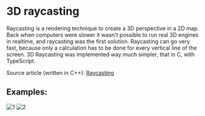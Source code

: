 # 3D raycasting

Raycasting is a rendering technique to create a 3D perspective in a 2D map. Back when computers were slower it wasn't possible to run real 3D engines in realtime, and raycasting was the first solution. Raycasting can go very fast, because only a calculation has to be done for every vertical line of the screen. 3D Raycasting was implemented way much simpler, that in C, with TypeScript.

Source article (written in C++): [Raycasting](https://lodev.org/cgtutor/raycasting.html)

## Examples:

![1](https://imgpx.com/9AHu0ffSJbd7.png)
![2](https://imgpx.com/qT7s1v73yM3u.png)